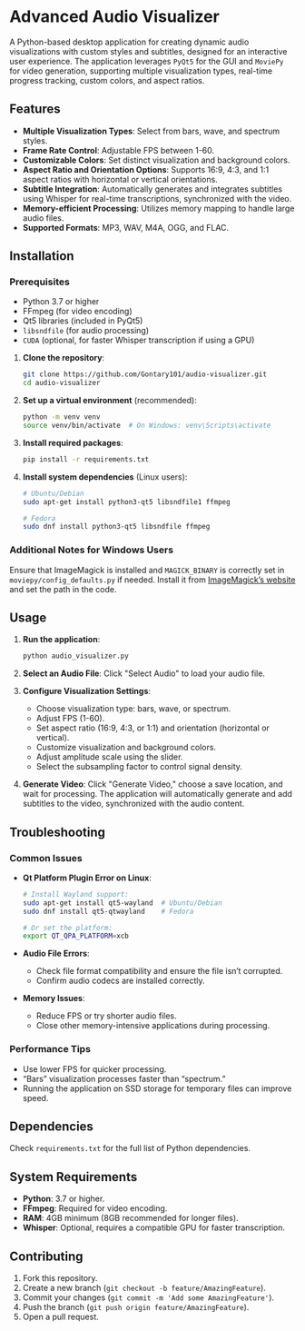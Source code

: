 
# Advanced Audio Visualizer

A Python-based desktop application for creating dynamic audio visualizations with custom styles and subtitles, designed for an interactive user experience. The application leverages `PyQt5` for the GUI and `MoviePy` for video generation, supporting multiple visualization types, real-time progress tracking, custom colors, and aspect ratios.

## Features

- **Multiple Visualization Types**: Select from bars, wave, and spectrum styles.
- **Frame Rate Control**: Adjustable FPS between 1-60.
- **Customizable Colors**: Set distinct visualization and background colors.
- **Aspect Ratio and Orientation Options**: Supports 16:9, 4:3, and 1:1 aspect ratios with horizontal or vertical orientations.
- **Subtitle Integration**: Automatically generates and integrates subtitles using Whisper for real-time transcriptions, synchronized with the video.
- **Memory-efficient Processing**: Utilizes memory mapping to handle large audio files.
- **Supported Formats**: MP3, WAV, M4A, OGG, and FLAC.

## Installation

### Prerequisites
- Python 3.7 or higher
- FFmpeg (for video encoding)
- Qt5 libraries (included in PyQt5)
- `libsndfile` (for audio processing)
- `CUDA` (optional, for faster Whisper transcription if using a GPU)

1. **Clone the repository**:
    ```bash
    git clone https://github.com/Gontary101/audio-visualizer.git
    cd audio-visualizer
    ```

2. **Set up a virtual environment** (recommended):
    ```bash
    python -m venv venv
    source venv/bin/activate  # On Windows: venv\Scripts\activate
    ```

3. **Install required packages**:
    ```bash
    pip install -r requirements.txt
    ```

4. **Install system dependencies** (Linux users):
    ```bash
    # Ubuntu/Debian
    sudo apt-get install python3-qt5 libsndfile1 ffmpeg

    # Fedora
    sudo dnf install python3-qt5 libsndfile ffmpeg
    ```

### Additional Notes for Windows Users
Ensure that ImageMagick is installed and `MAGICK_BINARY` is correctly set in `moviepy/config_defaults.py` if needed. Install it from [ImageMagick’s website](https://imagemagick.org) and set the path in the code.

## Usage

1. **Run the application**:
    ```bash
    python audio_visualizer.py
    ```

2. **Select an Audio File**: Click "Select Audio" to load your audio file.
3. **Configure Visualization Settings**:
    - Choose visualization type: bars, wave, or spectrum.
    - Adjust FPS (1-60).
    - Set aspect ratio (16:9, 4:3, or 1:1) and orientation (horizontal or vertical).
    - Customize visualization and background colors.
    - Adjust amplitude scale using the slider.
    - Select the subsampling factor to control signal density.
4. **Generate Video**: Click "Generate Video," choose a save location, and wait for processing. The application will automatically generate and add subtitles to the video, synchronized with the audio content.

## Troubleshooting

### Common Issues

- **Qt Platform Plugin Error on Linux**:
    ```bash
    # Install Wayland support:
    sudo apt-get install qt5-wayland  # Ubuntu/Debian
    sudo dnf install qt5-qtwayland    # Fedora

    # Or set the platform:
    export QT_QPA_PLATFORM=xcb
    ```

- **Audio File Errors**:
    - Check file format compatibility and ensure the file isn’t corrupted.
    - Confirm audio codecs are installed correctly.

- **Memory Issues**:
    - Reduce FPS or try shorter audio files.
    - Close other memory-intensive applications during processing.

### Performance Tips

- Use lower FPS for quicker processing.
- “Bars” visualization processes faster than “spectrum.”
- Running the application on SSD storage for temporary files can improve speed.

## Dependencies

Check `requirements.txt` for the full list of Python dependencies.

## System Requirements

- **Python**: 3.7 or higher.
- **FFmpeg**: Required for video encoding.
- **RAM**: 4GB minimum (8GB recommended for longer files).
- **Whisper**: Optional, requires a compatible GPU for faster transcription.

## Contributing

1. Fork this repository.
2. Create a new branch (`git checkout -b feature/AmazingFeature`).
3. Commit your changes (`git commit -m 'Add some AmazingFeature'`).
4. Push the branch (`git push origin feature/AmazingFeature`).
5. Open a pull request.